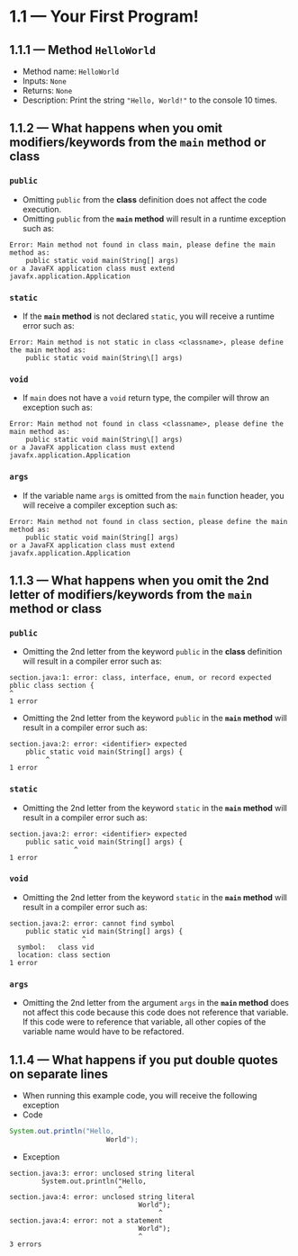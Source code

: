 # 1.1 — Your First Program!

## 1.1.1 — Method `HelloWorld`
- Method name: `HelloWorld`
- Inputs: `None`
- Returns: `None`
- Description: Print the string `"Hello, World!"` to the console 10 times.

## 1.1.2 — What happens when you omit modifiers/keywords from the **`main` method** or class

### `public`
- Omitting `public` from the **class** definition does not affect the code execution.
- Omitting `public` from the **`main` method** will result in a runtime exception such as:
```
Error: Main method not found in class main, please define the main method as:
    public static void main(String[] args)
or a JavaFX application class must extend javafx.application.Application
```

### `static`
- If the **`main` method** is not declared `static`, you will receive a runtime error such as: 
```
Error: Main method is not static in class <classname>, please define the main method as:
    public static void main(String\[] args)
```

### `void`
- If `main` does not have a `void` return type, the compiler will throw an exception such as:
```
Error: Main method not found in class <classname>, please define the main method as:
    public static void main(String\[] args)
or a JavaFX application class must extend javafx.application.Application
````

### `args`
- If the variable name `args` is omitted from the `main` function header, you will receive a compiler exception such as:
```
Error: Main method not found in class section, please define the main method as:
    public static void main(String[] args)
or a JavaFX application class must extend javafx.application.Application
```

## 1.1.3 — What happens when you omit the 2nd letter of modifiers/keywords from the **`main` method** or **class**

### `public`
- Omitting the 2nd letter from the keyword `public` in the **class** definition will result in a compiler error such as:
```
section.java:1: error: class, interface, enum, or record expected
pblic class section {
^
1 error
```
- Omitting the 2nd letter from the keyword `public` in the **`main` method** will result in a compiler error such as:
```
section.java:2: error: <identifier> expected
    pblic static void main(String[] args) {
         ^
1 error
```

### `static`
- Omitting the 2nd letter from the keyword `static` in the **`main` method** will result in a compiler error such as:
```
section.java:2: error: <identifier> expected
    public satic void main(String[] args) {
                ^
1 error
```

### `void`
- Omitting the 2nd letter from the keyword `static` in the **`main` method** will result in a compiler error such as:
```
section.java:2: error: cannot find symbol
    public static vid main(String[] args) {
                  ^
  symbol:   class vid
  location: class section
1 error
```

### `args`
- Omitting the 2nd letter from the argument `args` in the **`main` method** does not affect this code because this code does not reference that variable. If this code were to reference that variable, all other copies of the variable name would have to be refactored.

## 1.1.4 — What happens if you put double quotes on separate lines
- When running this example code, you will receive the following exception
- Code
```java
System.out.println("Hello,
                        World");
```
- Exception
```
section.java:3: error: unclosed string literal
        System.out.println("Hello,
                           ^
section.java:4: error: unclosed string literal
                                World");
                                     ^
section.java:4: error: not a statement
                                World");
                                ^
3 errors
```
